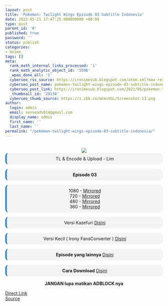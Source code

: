 ```yaml
---
layout: post
title: 'Pokemon: Twilight Wings Episode 03 Subtitle Indonesia'
date: 2022-05-21 17:47:25.000000000 +00:00
type: post
parent_id: '0'
published: true
password: ''
status: publish
categories:
- Anime
tags: []
meta:
  rank_math_internal_links_processed: '1'
  rank_math_analytic_object_id: '5596'
  _wpas_done_all: '1'
  cyberseo_rss_source: https://ironimesub.blogspot.com/atom.xml?max-results=150
  cyberseo_post_name: pokemon-twilight-wings-episode-03-subtitle-indonesia
  cyberseo_post_link: https://ironimesub.blogspot.com/2022/05/pokemon-twilight-wings-episode-03.html
  _thumbnail_id: '29134'
  cyberseo_thumb_source: https://i.ibb.co/mCmvVGL/Screenshot-13.png
author:
  login: admin
  email: senseads014@gmail.com
  display_name: admin
  first_name: ''
  last_name: ''
permalink: "/pokemon-twilight-wings-episode-03-subtitle-indonesia/"
---
```

<p><meta content=" TL &amp; Encode &amp; Upload - Lim Episode 03 1080 - Mirrored 720 - Mirrored 480 - Mirrored 360 - Mirrored Versi Kazefur..." name="twitter:description" /></p>
<div style="text-align: center;">
<br />
<img src="{{ site.baseurl }}/assets/2022/05/Screenshot-13.png" />
<div style="-moz-border-radius: 10px; -webkit-border-radius: 10px; background-color: #f3f3f3; border-left: 5px solid #2288dd; border-radius: 10px; padding: 10px; t-align: left;">
TL &amp; Encode &amp; Upload - Lim</div>
<p></p>
<div style="-moz-border-radius: 10px; -webkit-border-radius: 10px; background-color: #f3f3f3; border-left: 5px solid #2288dd; border-radius: 10px; padding: 10px; t-align: left;">
<strong>Episode 03</strong> </div>
<p></p>
<div style="-moz-border-radius: 10px; -webkit-border-radius: 10px; background-color: #f3f3f3; border-left: 5px solid #2288dd; border-radius: 10px; padding: 10px; t-align: left;">
1080 - <a href="https://mir.cr/1PKUY9PS">Mirrored</a><br />
720 - <a href="https://mir.cr/0TIOPAG0">Mirrored</a><br />
480 - <a href="https://mir.cr/TDHFIZEG">Mirrored</a><br />
360 - <a href="https://mir.cr/VDVXELD0">Mirrored</a>
</div>
<p></p>
<div style="-moz-border-radius: 10px; -webkit-border-radius: 10px; background-color: #f3f3f3; border-left: 5px solid #2288dd; border-radius: 10px; padding: 10px; t-align: left;">
Versi Kazefuri <a href="https://kazefuri.net/pokemon-twilight-wings-hakumei-no-tsubasa-episode-01/">Disini</a>
</div>
<p></p>
<div style="-moz-border-radius: 10px; -webkit-border-radius: 10px; background-color: #f3f3f3; border-left: 5px solid #2288dd; border-radius: 10px; padding: 10px; t-align: left;">
Versi Kecil ( Irony FansConverter ) <a href="https://ironimesub.blogspot.com/2022/05/pokemon-twilight-wings-episode-03.html#">Disini</a>
</div>
<p></p>
<div style="-moz-border-radius: 10px; -webkit-border-radius: 10px; background-color: #f3f3f3; border-left: 5px solid #2288dd; border-radius: 10px; padding: 10px; t-align: left;">
<strong>Episode yang lainnya</strong> <a href="https://ironimesub.blogspot.com/p/pokemon-twilight-wings.html">Disini</a>
</div>
<p></p>
<div style="-moz-border-radius: 10px; -webkit-border-radius: 10px; background-color: #f3f3f3; border-left: 5px solid #2288dd; border-radius: 10px; padding: 10px; t-align: left;">
<strong>Cara Download</strong> <a href="https://ironimesub.blogspot.com/2022/04/cara-mendownload-di-mirrored.html">Disini</a>
</div>
<p><strong>JANGAN lupa matikan ADBLOCK nya</strong></p>
</div>
<link rel="stylesheet" href="https://cdnjs.cloudflare.com/ajax/libs/font-awesome/4.7.0/css/font-awesome.min.css" />
<div class="divbtn"> <a href="https://handymansurrender.com/fihup8buzv?key=94550f7ce39444073321dde3b8782f97" class="btn"><i class="fa fa-download"></i> Direct Link</a> <br /><a href="https://ironimesub.blogspot.com/2022/05/pokemon-twilight-wings-episode-03.html">Source</a> </div>
